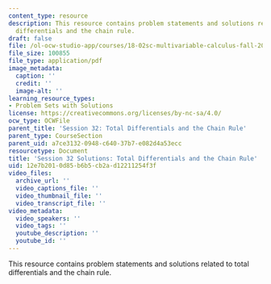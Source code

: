 ```yaml
---
content_type: resource
description: This resource contains problem statements and solutions related to total
  differentials and the chain rule.
draft: false
file: /ol-ocw-studio-app/courses/18-02sc-multivariable-calculus-fall-2010/12e7b2010d85b6b5cb2ad12211254f3f_MIT18_02SC_pb_30_comb.pdf
file_size: 100855
file_type: application/pdf
image_metadata:
  caption: ''
  credit: ''
  image-alt: ''
learning_resource_types:
- Problem Sets with Solutions
license: https://creativecommons.org/licenses/by-nc-sa/4.0/
ocw_type: OCWFile
parent_title: 'Session 32: Total Differentials and the Chain Rule'
parent_type: CourseSection
parent_uid: a7ce3132-0948-c640-37b7-e082d4a53ecc
resourcetype: Document
title: 'Session 32 Solutions: Total Differentials and the Chain Rule'
uid: 12e7b201-0d85-b6b5-cb2a-d12211254f3f
video_files:
  archive_url: ''
  video_captions_file: ''
  video_thumbnail_file: ''
  video_transcript_file: ''
video_metadata:
  video_speakers: ''
  video_tags: ''
  youtube_description: ''
  youtube_id: ''
---
```

This resource contains problem statements and solutions related to total differentials and the chain rule.